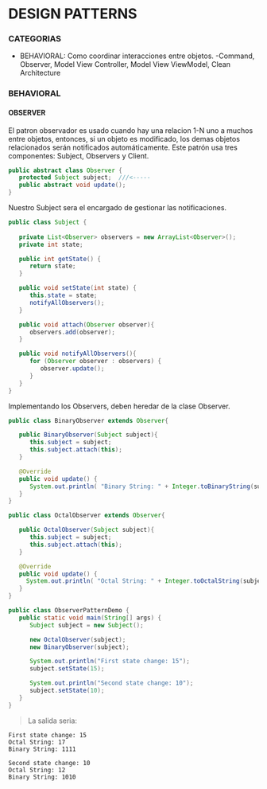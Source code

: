 # DESIGN PATTERNS #

### CATEGORIAS ###

* BEHAVIORAL: Como coordinar interacciones entre objetos.
  -Command, Observer, Model View Controller, Model View ViewModel, Clean Architecture

### BEHAVIORAL ###
#### OBSERVER ####
El patron observador es usado cuando hay una relacion 1-N uno a muchos entre objetos, entonces, si un objeto es modificado, los demas objetos relacionados serán notificados automáticamente. 
Este patrón usa tres componentes: Subject, Observers y Client. 

```Java
public abstract class Observer {
   protected Subject subject;  ///<-----
   public abstract void update();
}
```

Nuestro Subject sera el encargado de gestionar las notificaciones.
```Java
public class Subject {
	
   private List<Observer> observers = new ArrayList<Observer>();
   private int state;

   public int getState() {
      return state;
   }

   public void setState(int state) {
      this.state = state;
      notifyAllObservers();
   }

   public void attach(Observer observer){
      observers.add(observer);		
   }

   public void notifyAllObservers(){
      for (Observer observer : observers) {
         observer.update();
      }
   } 	
}
```

Implementando los Observers, deben heredar de la clase Observer.
```Java
public class BinaryObserver extends Observer{

   public BinaryObserver(Subject subject){
      this.subject = subject;
      this.subject.attach(this);
   }

   @Override
   public void update() {
      System.out.println( "Binary String: " + Integer.toBinaryString(subject.getState()) ); 
   }
}

public class OctalObserver extends Observer{

   public OctalObserver(Subject subject){
      this.subject = subject;
      this.subject.attach(this);
   }

   @Override
   public void update() {
     System.out.println( "Octal String: " + Integer.toOctalString(subject.getState()) ); 
   }
}
```

```Java
public class ObserverPatternDemo {
   public static void main(String[] args) {
      Subject subject = new Subject();

      new OctalObserver(subject);
      new BinaryObserver(subject);

      System.out.println("First state change: 15");	
      subject.setState(15);

      System.out.println("Second state change: 10");	
      subject.setState(10);
   }
}
```

>La salida seria:
```
First state change: 15
Octal String: 17
Binary String: 1111

Second state change: 10
Octal String: 12
Binary String: 1010
```










